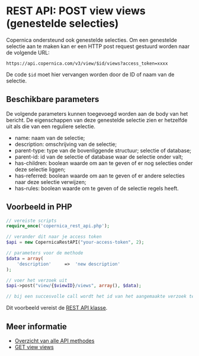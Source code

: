 # REST API: POST view views (genestelde selecties)

Copernica ondersteund ook genestelde selecties. Om een genestelde selectie 
aan te maken kan er een HTTP post request gestuurd worden naar de volgende URL:

`https://api.copernica.com/v3/view/$id/views?access_token=xxxx`

De code `$id` moet hier vervangen worden door de ID of naam van de selectie.

## Beschikbare parameters

De volgende parameters kunnen toegevoegd worden aan de body van het bericht. 
De eigenschappen van deze genestelde selectie zien er hetzelfde uit als 
die van een reguliere selectie.

- name: 				naam van de selectie;
- description: 			omschrijving van de selectie;
- parent-type: 			type van de bovenliggende structuur; selectie of database;
- parent-id: 			id van de selectie of database waar de selectie onder valt;
- has-children: 		boolean waarde om aan te geven of er nog selecties onder deze selectie liggen;
- has-referred: 		boolean waarde om aan te geven of er andere selecties naar deze selectie verwijzen;
- has-rules: 			boolean waarde om te geven of de selectie regels heeft.

## Voorbeeld in PHP

```php
// vereiste scripts
require_once('copernica_rest_api.php');

// verander dit naar je access token
$api = new CopernicaRestAPI("your-access-token", 2);

// parameters voor de methode
$data = array(
    'description'     =>  'new description'
);

// voer het verzoek uit
$api->post("view/{$viewID}/views", array(), $data);

// bij een succesvolle call wordt het id van het aangemaakte verzoek teruggegeven
```

Dit voorbeeld vereist de [REST API klasse](rest-php).

## Meer informatie

- [Overzicht van alle API methodes](rest-api)
- [GET view views](./rest-get-view-views)
